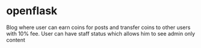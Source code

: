 # openflask
Blog where user can earn coins for posts and  transfer coins to other users with 10% fee. User can have staff status which allows him to see admin only content
